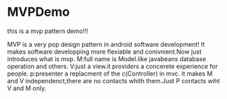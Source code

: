 # MVPDemo
this is a mvp pattern demo!!!


MVP is a very pop design pattern in android software development! It makes software developping more flexiable and conivnient.Now
just introduces what is mvp.
M:full name is Model.like javabeans database operation and others.
V:just a view.it providers a concerete experience for people.
p:presenter a replacment of the c(Controller) in mvc. it makes M and V independenct,there are no contacts whith them.Just P contacts wiht
V and M only.
